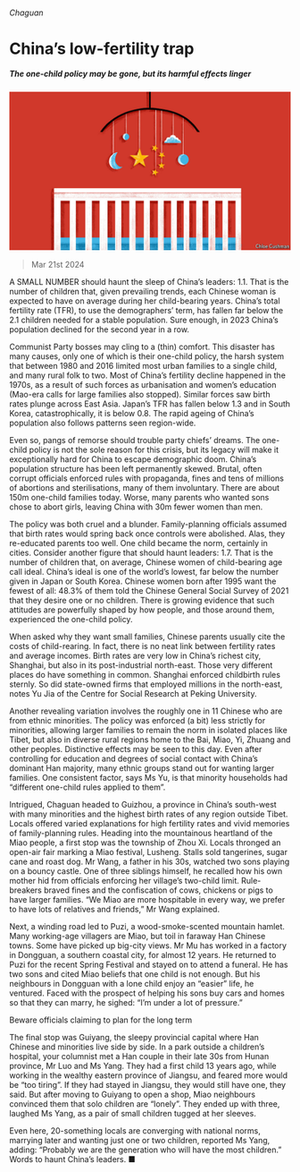 ###### Chaguan

# China’s low-fertility trap 

##### The one-child policy may be gone, but its harmful effects linger 

![image](images/20240323_CND000.jpg) 

> Mar 21st 2024 

A SMALL NUMBER should haunt the sleep of China’s leaders: 1.1. That is the number of children that, given prevailing trends, each Chinese woman is expected to have on average during her child-bearing years. China’s total fertility rate (TFR), to use the demographers’ term, has fallen far below the 2.1 children needed for a stable population. Sure enough, in 2023 China’s population declined for the second year in a row.

Communist Party bosses may cling to a (thin) comfort. This disaster has many causes, only one of which is their one-child policy, the harsh system that between 1980 and 2016 limited most urban families to a single child, and many rural folk to two. Most of China’s fertility decline happened in the 1970s, as a result of such forces as urbanisation and women’s education (Mao-era calls for large families also stopped). Similar forces saw birth rates plunge across East Asia. Japan’s TFR has fallen below 1.3 and in South Korea, catastrophically, it is below 0.8. The rapid ageing of China’s population also follows patterns seen region-wide.

Even so, pangs of remorse should trouble party chiefs’ dreams. The one-child policy is not the sole reason for this crisis, but its legacy will make it exceptionally hard for China to escape demographic doom. China’s population structure has been left permanently skewed. Brutal, often corrupt officials enforced rules with propaganda, fines and tens of millions of abortions and sterilisations, many of them involuntary. There are about 150m one-child families today. Worse, many parents who wanted sons chose to abort girls, leaving China with 30m fewer women than men.

The policy was both cruel and a blunder. Family-planning officials assumed that birth rates would spring back once controls were abolished. Alas, they re-educated parents too well. One child became the norm, certainly in cities. Consider another figure that should haunt leaders: 1.7. That is the number of children that, on average, Chinese women of child-bearing age call ideal. China’s ideal is one of the world’s lowest, far below the number given in Japan or South Korea. Chinese women born after 1995 want the fewest of all: 48.3% of them told the Chinese General Social Survey of 2021 that they desire one or no children. There is growing evidence that such attitudes are powerfully shaped by how people, and those around them, experienced the one-child policy.

When asked why they want small families, Chinese parents usually cite the costs of child-rearing. In fact, there is no neat link between fertility rates and average incomes. Birth rates are very low in China’s richest city, Shanghai, but also in its post-industrial north-east. Those very different places do have something in common. Shanghai enforced childbirth rules sternly. So did state-owned firms that employed millions in the north-east, notes Yu Jia of the Centre for Social Research at Peking University.

Another revealing variation involves the roughly one in 11 Chinese who are from ethnic minorities. The policy was enforced (a bit) less strictly for minorities, allowing larger families to remain the norm in isolated places like Tibet, but also in diverse rural regions home to the Bai, Miao, Yi, Zhuang and other peoples. Distinctive effects may be seen to this day. Even after controlling for education and degrees of social contact with China’s dominant Han majority, many ethnic groups stand out for wanting larger families. One consistent factor, says Ms Yu, is that minority households had “different one-child rules applied to them”.

Intrigued, Chaguan headed to Guizhou, a province in China’s south-west with many minorities and the highest birth rates of any region outside Tibet. Locals offered varied explanations for high fertility rates and vivid memories of family-planning rules. Heading into the mountainous heartland of the Miao people, a first stop was the township of Zhou Xi. Locals thronged an open-air fair marking a Miao festival, Lusheng. Stalls sold tangerines, sugar cane and roast dog. Mr Wang, a father in his 30s, watched two sons playing on a bouncy castle. One of three siblings himself, he recalled how his own mother hid from officials enforcing her village’s two-child limit. Rule-breakers braved fines and the confiscation of cows, chickens or pigs to have larger families. “We Miao are more hospitable in every way, we prefer to have lots of relatives and friends,” Mr Wang explained.

Next, a winding road led to Puzi, a wood-smoke-scented mountain hamlet. Many working-age villagers are Miao, but toil in faraway Han Chinese towns. Some have picked up big-city views. Mr Mu has worked in a factory in Dongguan, a southern coastal city, for almost 12 years. He returned to Puzi for the recent Spring Festival and stayed on to attend a funeral. He has two sons and cited Miao beliefs that one child is not enough. But his neighbours in Dongguan with a lone child enjoy an “easier” life, he ventured. Faced with the prospect of helping his sons buy cars and homes so that they can marry, he sighed: “I’m under a lot of pressure.”

Beware officials claiming to plan for the long term

The final stop was Guiyang, the sleepy provincial capital where Han Chinese and minorities live side by side. In a park outside a children’s hospital, your columnist met a Han couple in their late 30s from Hunan province, Mr Luo and Ms Yang. They had a first child 13 years ago, while working in the wealthy eastern province of Jiangsu, and feared more would be “too tiring”. If they had stayed in Jiangsu, they would still have one, they said. But after moving to Guiyang to open a shop, Miao neighbours convinced them that solo children are “lonely”. They ended up with three, laughed Ms Yang, as a pair of small children tugged at her sleeves.

Even here, 20-something locals are converging with national norms, marrying later and wanting just one or two children, reported Ms Yang, adding: “Probably we are the generation who will have the most children.” Words to haunt China’s leaders. ■






